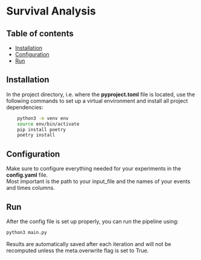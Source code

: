 # Survival Analysis <!-- omit in toc -->

## Table of contents <!-- omit in toc -->

- [Installation](#installation)
- [Configuration](#configuration)
- [Run](#run)

## Installation

In the project directory, i.e. where the **pyproject.toml** file is located, use the following commands to set up a virtual environment and install all project dependencies:

```bash
    python3 -m venv env
    source env/bin/activate
    pip install poetry
    poetry install
```

## Configuration

Make sure to configure everything needed for your experiments in the **config.yaml** file.\
Most important is the path to your input_file and the names of your events and times columns.

## Run

After the config file is set up properly, you can run the pipeline using:

```bash
python3 main.py
```

Results are automatically saved after each iteration and will not be recomputed unless the meta.overwrite flag is set to True.
